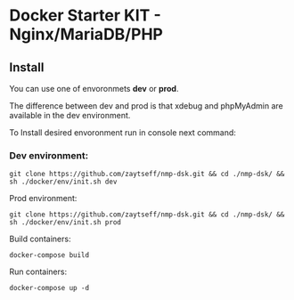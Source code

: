 # Docker Starter KIT - Nginx/MariaDB/PHP



## Install

You can use one of envoronmets **dev** or **prod**.  

The difference between dev and prod is that xdebug and phpMyAdmin are available in the dev environment.

To Install desired envoronment run in console next command:

### Dev environment:
```
git clone https://github.com/zaytseff/nmp-dsk.git && cd ./nmp-dsk/ && sh ./docker/env/init.sh dev
``` 

Prod environment:
```
git clone https://github.com/zaytseff/nmp-dsk.git && cd ./nmp-dsk/ && sh ./docker/env/init.sh prod
``` 

Build containers:

```
docker-compose build
```

Run containers:

```
docker-compose up -d
```

